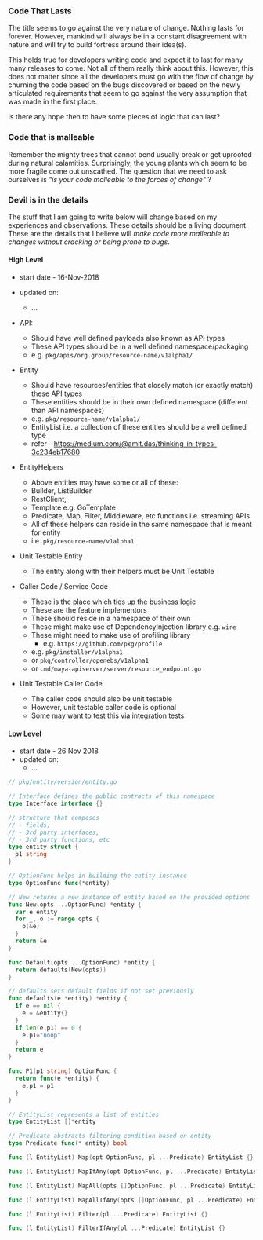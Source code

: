 ### Code That Lasts
The title seems to go against the very nature of change. Nothing lasts for forever. However, mankind will always be in a 
constant disagreement with nature and will try to build fortress around their idea(s).

This holds true for developers writing code and expect it to last for many many releases to come. Not all of them really 
think about this. However, this does not matter since all the developers must go with the flow of change by churning the
code based on the bugs discovered or based on the newly articulated requirements that seem to go against the very 
assumption that was made in the first place.

Is there any hope then to have some pieces of logic that can last?

### Code that is malleable
Remember the mighty trees that cannot bend usually break or get uprooted during natural calamities. Surprisingly, the young 
plants which seem to be more fragile come out unscathed. The question that we need to ask ourselves is _"is your code 
malleable to the forces of change"_ ?

### Devil is in the details
The stuff that I am going to write below will change based on my experiences and observations. These details should be 
a living document. These are the details that I believe will _make code more malleable to changes without cracking or being 
prone to bugs_.

#### High Level
- start date - 16-Nov-2018
- updated on:
  - ...

- API:
  - Should have well defined payloads also known as API types
  - These API types should be in a well defined namespace/packaging
  - e.g. `pkg/apis/org.group/resource-name/v1alpha1/`
- Entity
  - Should have resources/entities that closely match (or exactly match) these API types
  - These entities should be in their own defined namespace (different than API namespaces)
  - e.g. `pkg/resource-name/v1alpha1/`
  - EntityList i.e. a collection of these entities should be a well defined type
  - refer - https://medium.com/@amit.das/thinking-in-types-3c234eb17680
- EntityHelpers
  - Above entities may have some or all of these:
  - Builder, ListBuilder
  - RestClient,
  - Template e.g. GoTemplate
  - Predicate, Map, Filter, Middleware, etc functions i.e. streaming APIs
  - All of these helpers can reside in the same namespace that is meant for entity
  - i.e. `pkg/resource-name/v1alpha1`
- Unit Testable Entity
  - The entity along with their helpers must be Unit Testable
- Caller Code / Service Code
  - These is the place which ties up the business logic
  - These are the feature implementors
  - These should reside in a namespace of their own
  - These might make use of DependencyInjection library e.g. `wire`
  - These might need to make use of profiling library
    - e.g. `https://github.com/pkg/profile`
  - e.g. `pkg/installer/v1alpha1` 
  - or `pkg/controller/openebs/v1alpha1`
  - or `cmd/maya-apiserver/server/resource_endpoint.go`
- Unit Testable Caller Code
  - The caller code should also be unit testable
  - However, unit testable caller code is optional
  - Some may want to test this via integration tests

#### Low Level
- start date - 26 Nov 2018
- updated on:
  - ...

```go
// pkg/entity/version/entity.go

// Interface defines the public contracts of this namespace
type Interface interface {}

// structure that composes 
// - fields, 
// - 3rd party interfaces, 
// - 3rd party functions, etc
type entity struct {
  p1 string
}

// OptionFunc helps in building the entity instance
type OptionFunc func(*entity)

// New returns a new instance of entity based on the provided options
func New(opts ...OptionFunc) *entity {
  var e entity
  for _, o := range opts {
    o(&e)
  }
  return &e
}

func Default(opts ...OptionFunc) *entity {
  return defaults(New(opts))
}

// defaults sets default fields if not set previously
func defaults(e *entity) *entity {
  if e == nil {
    e = &entity{}
  }
  if len(e.p1) == 0 {
    e.p1="noop"
  }
  return e
}

func P1(p1 string) OptionFunc {
  return func(e *entity) {
    e.p1 = p1
  }
}

// EntityList represents a list of entities
type EntityList []*entity

// Predicate abstracts filtering condition based on entity
type Predicate func(* entity) bool

func (l EntityList) Map(opt OptionFunc, pl ...Predicate) EntityList {}

func (l EntityList) MapIfAny(opt OptionFunc, pl ...Predicate) EntityList {}

func (l EntityList) MapAll(opts []OptionFunc, pl ...Predicate) EntityList {}

func (l EntityList) MapAllIfAny(opts []OptionFunc, pl ...Predicate) EntityList {}

func (l EntityList) Filter(pl ...Predicate) EntityList {}

func (l EntityList) FilterIfAny(pl ...Predicate) EntityList {}

```
